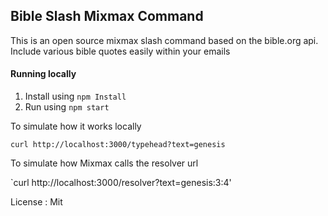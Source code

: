 ## Bible Slash Mixmax Command

This is an open source mixmax slash command based on the bible.org api. Include various bible quotes easily within your emails


#### Running locally
1. Install using `npm Install`
2. Run using `npm start`

To simulate how it works locally 

`curl http://localhost:3000/typehead?text=genesis`

To simulate how Mixmax calls the resolver url

`curl http://localhost:3000/resolver?text=genesis:3:4'

License : Mit


